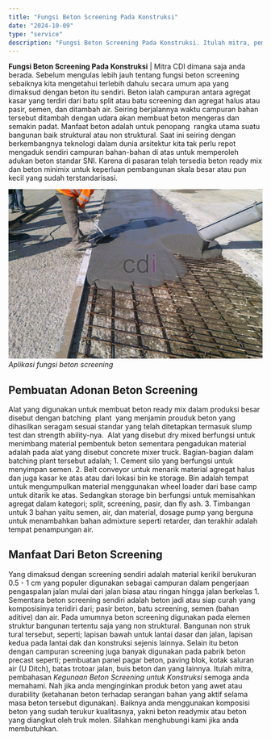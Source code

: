 ```yaml
---
title: "Fungsi Beton Screening Pada Konstruksi"
date: "2024-10-09"
type: "service"
description: "Fungsi Beton Screening Pada Konstruksi. Itulah mitra, pembahasan _Kegunaan Beton Screening untuk Konstruksi_ semoga anda memahami. Nah jika anda menginginkan..."
---
```


**Fungsi Beton Screening Pada Konstruksi** | Mitra CDI dimana saja anda berada. Sebelum mengulas lebih jauh tentang fungsi beton screening sebaiknya kita mengetahui terlebih dahulu secara umum apa yang dimaksud dengan beton itu sendiri. Beton ialah campuran antara agregat kasar yang terdiri dari batu split atau batu screening dan agregat halus atau pasir, semen, dan ditambah air. Seiring berjalannya waktu campuran bahan tersebut ditambah dengan udara akan membuat beton mengeras dan semakin padat. Manfaat beton adalah untuk penopang  rangka utama suatu bangunan baik struktural atau non struktural. Saat ini seiring dengan berkembangnya teknologi dalam dunia arsitektur kita tak perlu repot mengaduk sendiri campuran bahan-bahan di atas untuk memperoleh adukan beton standar SNI. Karena di pasaran telah tersedia beton ready mix dan beton minimix untuk keperluan pembangunan skala besar atau pun kecil yang sudah terstandarisasi.

![Aplikasi fungsi beton screening](/images/blog/beton-screening.jpg)
*Aplikasi fungsi beton screening*

 ## Pembuatan Adonan Beton Screening
    
Alat yang digunakan untuk membuat beton ready mix dalam produksi besar disebut dengan batching  plant  yang menjamin prouduk beton yang dihasilkan seragam sesuai standar yang telah ditetapkan termasuk slump test dan strength ability-nya.  Alat yang disebut dry mixed berfungsi untuk menimbang material pembentuk beton sementara pengadukan material adalah pada alat yang disebut concrete mixer truck.
Bagian-bagian dalam batching plant tersebut adalah; 1\. Cement silo yang berfungsi untuk menyimpan semen. 2\. Belt conveyor untuk menarik material agregat halus dan juga kasar ke atas atau dari lokasi bin ke storage. Bin adalah tempat untuk mengumpulkan material menggunakan wheel loader dari base camp untuk ditarik ke atas. Sedangkan storage bin berfungsi untuk memisahkan agregat dalam kategori; split, screening, pasir, dan fly ash. 3\. Timbangan untuk 3 bahan yaitu semen, air, dan material, dosage pump yang berguna untuk menambahkan bahan admixture seperti retarder, dan terakhir adalah tempat penampungan air.

 ## Manfaat Dari Beton Screening
    
Yang dimaksud dengan screening sendiri adalah material kerikil berukuran 0.5 - 1 cm yang populer digunakan sebagai campuran dalam pengerjaan pengaspalan jalan mulai dari jalan biasa atau ringan hingga jalan berkelas 1\. Sementara beton screening sendiri adalah beton jadi atau siap curah yang komposisinya teridiri dari; pasir beton, batu screening, semen (bahan aditive) dan air.
Pada umumnya beton screening digunakan pada elemen struktur bangunan tertentu saja yang non struktural. Bangunan non struk tural tersebut, seperti; lapisan bawah untuk lantai dasar dan jalan, lapisan kedua pada lantai dak dan konstruksi sejenis lainnya. Selain itu beton dengan campuran screening juga banyak digunakan pada pabrik beton precast seperti; pembuatan panel pagar beton, paving blok, kotak saluran air (U Ditch), batas trotoar jalan, buis beton dan yang lainnya.
Itulah mitra, pembahasan _Kegunaan Beton Screening untuk Konstruksi_ semoga anda memahami. Nah jika anda menginginkan produk beton yang awet atau durability (ketahanan beton terhadap serangan bahan yang aktif selama masa beton tersebut digunakan). Baiknya anda menggunakan komposisi beton yang sudah terukur kualitasnya, yakni beton readymix atau beton yang diangkut oleh truk molen. Silahkan menghubungi kami jika anda membutuhkan.
